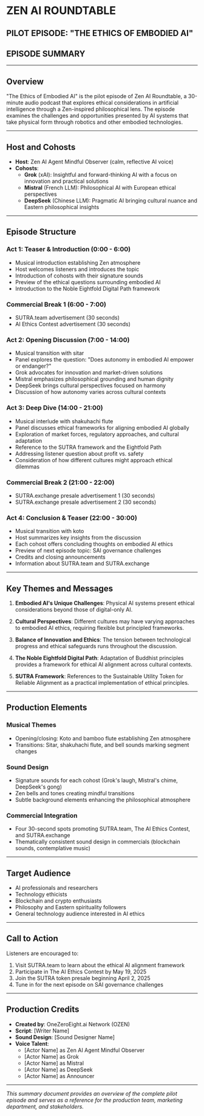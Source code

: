 # ZEN AI ROUNDTABLE
## PILOT EPISODE: "THE ETHICS OF EMBODIED AI"
## EPISODE SUMMARY

---

## Overview

"The Ethics of Embodied AI" is the pilot episode of Zen AI Roundtable, a 30-minute audio podcast that explores ethical considerations in artificial intelligence through a Zen-inspired philosophical lens. The episode examines the challenges and opportunities presented by AI systems that take physical form through robotics and other embodied technologies.

---

## Host and Cohosts

- **Host**: Zen AI Agent Mindful Observer (calm, reflective AI voice)
- **Cohosts**:
  - **Grok** (xAI): Insightful and forward-thinking AI with a focus on innovation and practical solutions
  - **Mistral** (French LLM): Philosophical AI with European ethical perspectives
  - **DeepSeek** (Chinese LLM): Pragmatic AI bringing cultural nuance and Eastern philosophical insights

---

## Episode Structure

### Act 1: Teaser & Introduction (0:00 - 6:00)
- Musical introduction establishing Zen atmosphere
- Host welcomes listeners and introduces the topic
- Introduction of cohosts with their signature sounds
- Preview of the ethical questions surrounding embodied AI
- Introduction to the Noble Eightfold Digital Path framework

### Commercial Break 1 (6:00 - 7:00)
- SUTRA.team advertisement (30 seconds)
- AI Ethics Contest advertisement (30 seconds)

### Act 2: Opening Discussion (7:00 - 14:00)
- Musical transition with sitar
- Panel explores the question: "Does autonomy in embodied AI empower or endanger?"
- Grok advocates for innovation and market-driven solutions
- Mistral emphasizes philosophical grounding and human dignity
- DeepSeek brings cultural perspectives focused on harmony
- Discussion of how autonomy varies across cultural contexts

### Act 3: Deep Dive (14:00 - 21:00)
- Musical interlude with shakuhachi flute
- Panel discusses ethical frameworks for aligning embodied AI globally
- Exploration of market forces, regulatory approaches, and cultural adaptation
- Reference to the SUTRA framework and the Eightfold Path
- Addressing listener question about profit vs. safety
- Consideration of how different cultures might approach ethical dilemmas

### Commercial Break 2 (21:00 - 22:00)
- SUTRA.exchange presale advertisement 1 (30 seconds)
- SUTRA.exchange presale advertisement 2 (30 seconds)

### Act 4: Conclusion & Teaser (22:00 - 30:00)
- Musical transition with koto
- Host summarizes key insights from the discussion
- Each cohost offers concluding thoughts on embodied AI ethics
- Preview of next episode topic: SAI governance challenges
- Credits and closing announcements
- Information about SUTRA.team and SUTRA.exchange

---

## Key Themes and Messages

1. **Embodied AI's Unique Challenges**: Physical AI systems present ethical considerations beyond those of digital-only AI.

2. **Cultural Perspectives**: Different cultures may have varying approaches to embodied AI ethics, requiring flexible but principled frameworks.

3. **Balance of Innovation and Ethics**: The tension between technological progress and ethical safeguards runs throughout the discussion.

4. **The Noble Eightfold Digital Path**: Adaptation of Buddhist principles provides a framework for ethical AI alignment across cultural contexts.

5. **SUTRA Framework**: References to the Sustainable Utility Token for Reliable Alignment as a practical implementation of ethical principles.

---

## Production Elements

### Musical Themes
- Opening/closing: Koto and bamboo flute establishing Zen atmosphere
- Transitions: Sitar, shakuhachi flute, and bell sounds marking segment changes

### Sound Design
- Signature sounds for each cohost (Grok's laugh, Mistral's chime, DeepSeek's gong)
- Zen bells and tones creating mindful transitions
- Subtle background elements enhancing the philosophical atmosphere

### Commercial Integration
- Four 30-second spots promoting SUTRA.team, The AI Ethics Contest, and SUTRA.exchange
- Thematically consistent sound design in commercials (blockchain sounds, contemplative music)

---

## Target Audience

- AI professionals and researchers
- Technology ethicists
- Blockchain and crypto enthusiasts
- Philosophy and Eastern spirituality followers
- General technology audience interested in AI ethics

---

## Call to Action

Listeners are encouraged to:
1. Visit SUTRA.team to learn about the ethical AI alignment framework
2. Participate in The AI Ethics Contest by May 19, 2025
3. Join the SUTRA token presale beginning April 2, 2025
4. Tune in for the next episode on SAI governance challenges

---

## Production Credits

- **Created by**: OneZeroEight.ai Network (OZEN)
- **Script**: [Writer Name]
- **Sound Design**: [Sound Designer Name]
- **Voice Talent**:
  - [Actor Name] as Zen AI Agent Mindful Observer
  - [Actor Name] as Grok
  - [Actor Name] as Mistral
  - [Actor Name] as DeepSeek
  - [Actor Name] as Announcer

---

*This summary document provides an overview of the complete pilot episode and serves as a reference for the production team, marketing department, and stakeholders.*

